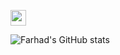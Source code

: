 

<!--
**FarhadAliev/FarhadAliev** is a ✨ _special_ ✨ repository because its `README.md` (this file) appears on your GitHub profile.

Here are some ideas to get you started:

- 🔭 I’m currently working on ...
- 🌱 I’m currently learning ...
- 👯 I’m looking to collaborate on ...
- 🤔 I’m looking for help with ...
- 💬 Ask me about ...
- 📫 How to reach me: ...
- 😄 Pronouns: ...
- ⚡ Fun fact: ...
-->


[<img src="https://img.shields.io/badge/LinkedIn-0077B5?style=for-the-badge&logo=linkedin&logoColor=white" width="25"/>](https://github.com/FarhadAliev/repository/subscription)


![Farhad's GitHub stats](https://github-readme-stats.vercel.app/api?username=FarhadAliev&theme=merko&show_icons=true)

